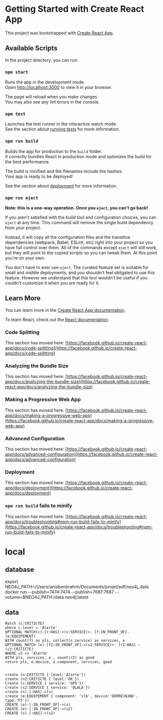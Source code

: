 # Getting Started with Create React App

This project was bootstrapped with [Create React App](https://github.com/facebook/create-react-app).

## Available Scripts

In the project directory, you can run:

### `npm start`

Runs the app in the development mode.\
Open [http://localhost:3000](http://localhost:3000) to view it in your browser.

The page will reload when you make changes.\
You may also see any lint errors in the console.

### `npm test`

Launches the test runner in the interactive watch mode.\
See the section about [running tests](https://facebook.github.io/create-react-app/docs/running-tests) for more information.

### `npm run build`

Builds the app for production to the `build` folder.\
It correctly bundles React in production mode and optimizes the build for the best performance.

The build is minified and the filenames include the hashes.\
Your app is ready to be deployed!

See the section about [deployment](https://facebook.github.io/create-react-app/docs/deployment) for more information.

### `npm run eject`

**Note: this is a one-way operation. Once you `eject`, you can't go back!**

If you aren't satisfied with the build tool and configuration choices, you can `eject` at any time. This command will remove the single build dependency from your project.

Instead, it will copy all the configuration files and the transitive dependencies (webpack, Babel, ESLint, etc) right into your project so you have full control over them. All of the commands except `eject` will still work, but they will point to the copied scripts so you can tweak them. At this point you're on your own.

You don't have to ever use `eject`. The curated feature set is suitable for small and middle deployments, and you shouldn't feel obligated to use this feature. However we understand that this tool wouldn't be useful if you couldn't customize it when you are ready for it.

## Learn More

You can learn more in the [Create React App documentation](https://facebook.github.io/create-react-app/docs/getting-started).

To learn React, check out the [React documentation](https://reactjs.org/).

### Code Splitting

This section has moved here: [https://facebook.github.io/create-react-app/docs/code-splitting](https://facebook.github.io/create-react-app/docs/code-splitting)

### Analyzing the Bundle Size

This section has moved here: [https://facebook.github.io/create-react-app/docs/analyzing-the-bundle-size](https://facebook.github.io/create-react-app/docs/analyzing-the-bundle-size)

### Making a Progressive Web App

This section has moved here: [https://facebook.github.io/create-react-app/docs/making-a-progressive-web-app](https://facebook.github.io/create-react-app/docs/making-a-progressive-web-app)

### Advanced Configuration

This section has moved here: [https://facebook.github.io/create-react-app/docs/advanced-configuration](https://facebook.github.io/create-react-app/docs/advanced-configuration)

### Deployment

This section has moved here: [https://facebook.github.io/create-react-app/docs/deployment](https://facebook.github.io/create-react-app/docs/deployment)

### `npm run build` fails to minify

This section has moved here: [https://facebook.github.io/create-react-app/docs/troubleshooting#npm-run-build-fails-to-minify](https://facebook.github.io/create-react-app/docs/troubleshooting#npm-run-build-fails-to-minify)


# local 

## database 
export NEO4J_PATH=/Users/anisbenbrahim/Documents/projet/edf/neo4j_data
docker run --publish=7474:7474 --publish=7687:7687 --volume=$NEO4J_PATH:/data neo4j:latest


## data

```
Match (c:CRITICTE)
where c.level = 'Alerte'
OPTIONAL MATCH(c)-[r:HAS]->(s:SERVICE)<- [f:IN_FRONT_OF]-(e:EQUIPEMENT)
WITH count(f) as pls, collect(s.service) as services, e
OPTIONAL MATCH (e)-[f2:IN_FRONT_OF]->(s2:SERVICE)<- [r2:HAS] -(c2:CRITICTE)
WHERE c2 <> 'Alerte'
WITH pls, services, e , count(r2) as good
return pls, e.device, e.component, services, good


create (n:CRITICTE { level:'Alerte'})
create (n2:CRITICTE { level:'OK'})
Create (s:SERVICE { service: 'GPS'})
Create (s2:SERVICE { service: 'OLALA'})
create (n)-[:HAS]->(s)
create (e:EQUIPEMENT { component: 'slb', device:'DERREJNJND', type:'F5'})
CREATE (e)-[:IN_FRONT_OF]->(s)
CREATE (e)-[:IN_FRONT_OF]->(s2)
CREATE (n)-[:HAS]->(s2)
``````